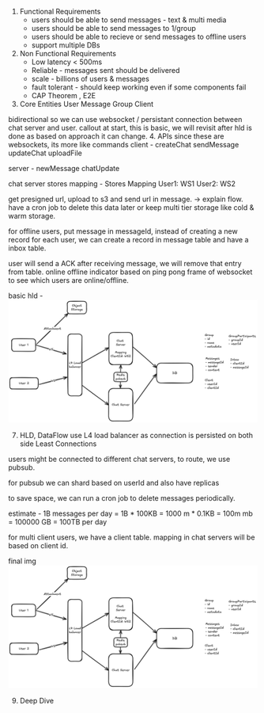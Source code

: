 
1. Functional Requirements
    - users should be able to send messages - text & multi media
    - users should be able to send messages to 1/group
    - users should be able to recieve or send messages to offline users
    - support multiple DBs
2. Non Functional Requirements
    - Low latency < 500ms
    - Reliable - messages sent should be delivered
    - scale - billions of users & messages
    - fault tolerant - should keep working even if some components fail
    - CAP Theorem , E2E
3. Core Entities
  User
  Message
  Group
  Client

bidirectional so we can use websocket / persistant connection between chat server and user. 
callout at start, this is basic, we will revisit after hld is done as based on approach it can change.
4. APIs
since these are websockets, its more like commands
client - 
createChat
sendMessage
updateChat
uploadFile

server - 
newMessage
chatUpdate

chat server stores mapping - 
Stores Mapping
User1: WS1
User2: WS2

get presigned url, upload to s3 and send url in message. -> explain flow.
have a cron job to delete this data later or keep multi tier storage like cold & warm storage.

for offline users, put message in messageId, instead of creating a new record for each user, we can create a record in message table and have a inbox table.

user will send a ACK after receiving message, we will remove that entry from table.
online offline indicator based on ping pong frame of websocket to see which users are online/offline.

basic hld - 
![img](https://github.com/iamfuckingsuhas/sysdesignnotes/blob/main/Assets/inside/whatsppfinal.png)

7. HLD, DataFlow
use L4 load balancer as connection is persisted on both side
Least Connections

users might be connected to different chat servers, to route, we use pubsub.

for pubsub we can shard based on userId and also have replicas

to save space, we can run a cron job to delete messages periodically.

estimate - 
1B messages per day  = 1B * 100KB = 1000 m * 0.1KB = 100m mb = 100000 GB = 100TB per day 


for multi client users, we have a client table. mapping in chat servers will be based on client id.


final img
![img](https://github.com/iamfuckingsuhas/sysdesignnotes/blob/main/Assets/inside/whatsppfinal.png)


9. Deep Dive 
